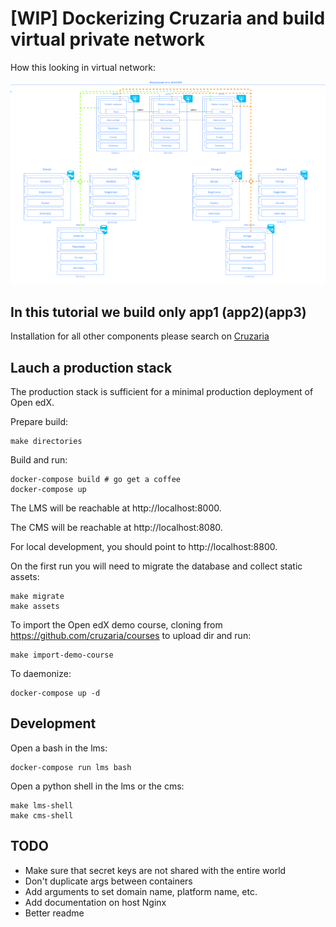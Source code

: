# [WIP] Dockerizing Cruzaria and build virtual private network

How this looking in virtual network:

![Schema](oie_1NUVmqAXcQqW.png)

## In this tutorial we build only app1 (app2)(app3)

Installation for all other components please search on [Cruzaria](https://github.com/cruzaria/)

## Lauch a production stack
The production stack is sufficient for a minimal production deployment of Open edX.

Prepare build:

    make directories

Build and run:

    docker-compose build # go get a coffee
    docker-compose up

The LMS will be reachable at http://localhost:8000.

The CMS will be reachable at http://localhost:8080.

For local development, you should point to http://localhost:8800.

On the first run you will need to migrate the database and collect static assets:

    make migrate
    make assets

To import the Open edX demo course, cloning from https://github.com/cruzaria/courses to upload dir and run:

    make import-demo-course

To daemonize:

    docker-compose up -d

## Development

Open a bash in the lms:

    docker-compose run lms bash

Open a python shell in the lms or the cms:

    make lms-shell
    make cms-shell

## TODO

- Make sure that secret keys are not shared with the entire world
- Don't duplicate args between containers
- Add arguments to set domain name, platform name, etc.
- Add documentation on host Nginx
- Better readme

